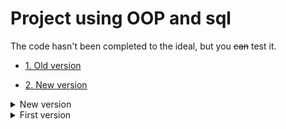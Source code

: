 # Project using OOP and sql

The code hasn't been completed to the ideal, but you ~~can~~ test it.

- [1. Old version](https://github.com/iamarturr/web_1/tree/main/old)

- [2. New version](https://github.com/iamarturr/web_1/tree/main/new_1)







<details>
  <summary>New version</summary>
  
  ![alt tag](https://raw.githubusercontent.com/iamarturr/web_1/main/photos/123.jpg "Описание будет тут")​
  
</details>


<details>
  <summary>First version</summary>
  
  ![alt tag](https://sun9-21.userapi.com/impf/FA-EHByDGO_akUONJWYKkYKHHxDVaoh-VOSwlw/ExPCwZ5obPw.jpg?size=526x247&quality=96&proxy=1&sign=e45fdc83afdbe09e278122b15fe3beec "Описание будет тут")​
  
</details>
